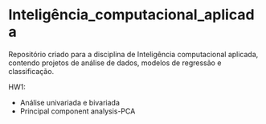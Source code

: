 # Inteligência_computacional_aplicada
Repositório criado para a disciplina de Inteligência computacional aplicada, contendo projetos de análise de dados, modelos de regressão e classificação.

HW1:
* Análise univariada e bivariada  
* Principal component analysis-PCA
